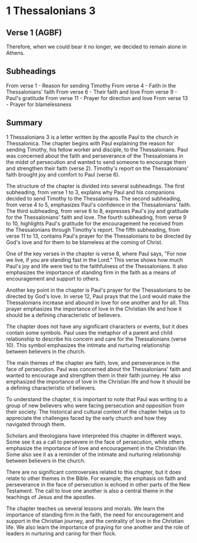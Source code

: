 # 1 Thessalonians 3

## Verse 1 (AGBF)

Therefore, when we could bear it no longer, we decided to remain alone in Athens.

## Subheadings

From verse 1 - Reason for sending Timothy
From verse 4 - Faith in the Thessalonians' faith
From verse 6 - Their faith and love
From verse 9 - Paul's gratitude
From verse 11 - Prayer for direction and love
From verse 13 - Prayer for blamelessness

## Summary

1 Thessalonians 3 is a letter written by the apostle Paul to the church in Thessalonica. The chapter begins with Paul explaining the reason for sending Timothy, his fellow worker and disciple, to the Thessalonians. Paul was concerned about the faith and perseverance of the Thessalonians in the midst of persecution and wanted to send someone to encourage them and strengthen their faith (verse 2). Timothy's report on the Thessalonians' faith brought joy and comfort to Paul (verse 6).

The structure of the chapter is divided into several subheadings. The first subheading, from verse 1 to 3, explains why Paul and his companions decided to send Timothy to the Thessalonians. The second subheading, from verse 4 to 5, emphasizes Paul's confidence in the Thessalonians' faith. The third subheading, from verse 6 to 8, expresses Paul's joy and gratitude for the Thessalonians' faith and love. The fourth subheading, from verse 9 to 10, highlights Paul's gratitude for the encouragement he received from the Thessalonians through Timothy's report. The fifth subheading, from verse 11 to 13, contains Paul's prayer for the Thessalonians to be directed by God's love and for them to be blameless at the coming of Christ.

One of the key verses in the chapter is verse 8, where Paul says, "For now we live, if you are standing fast in the Lord." This verse shows how much Paul's joy and life were tied to the faithfulness of the Thessalonians. It also emphasizes the importance of standing firm in the faith as a means of encouragement and support to others.

Another key point in the chapter is Paul's prayer for the Thessalonians to be directed by God's love. In verse 12, Paul prays that the Lord would make the Thessalonians increase and abound in love for one another and for all. This prayer emphasizes the importance of love in the Christian life and how it should be a defining characteristic of believers.

The chapter does not have any significant characters or events, but it does contain some symbols. Paul uses the metaphor of a parent and child relationship to describe his concern and care for the Thessalonians (verse 10). This symbol emphasizes the intimate and nurturing relationship between believers in the church.

The main themes of the chapter are faith, love, and perseverance in the face of persecution. Paul was concerned about the Thessalonians' faith and wanted to encourage and strengthen them in their faith journey. He also emphasized the importance of love in the Christian life and how it should be a defining characteristic of believers.

To understand the chapter, it is important to note that Paul was writing to a group of new believers who were facing persecution and opposition from their society. The historical and cultural context of the chapter helps us to appreciate the challenges faced by the early church and how they navigated through them.

Scholars and theologians have interpreted this chapter in different ways. Some see it as a call to persevere in the face of persecution, while others emphasize the importance of love and encouragement in the Christian life. Some also see it as a reminder of the intimate and nurturing relationship between believers in the church.

There are no significant controversies related to this chapter, but it does relate to other themes in the Bible. For example, the emphasis on faith and perseverance in the face of persecution is echoed in other parts of the New Testament. The call to love one another is also a central theme in the teachings of Jesus and the apostles.

The chapter teaches us several lessons and morals. We learn the importance of standing firm in the faith, the need for encouragement and support in the Christian journey, and the centrality of love in the Christian life. We also learn the importance of praying for one another and the role of leaders in nurturing and caring for their flock.